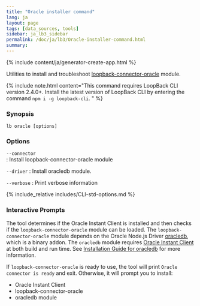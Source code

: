 ```yaml
---
title: "Oracle installer command"
lang: ja
layout: page
tags: [data_sources, tools]
sidebar: ja_lb3_sidebar
permalink: /doc/ja/lb3/Oracle-installer-command.html
summary:
---
```

{% include content/ja/generator-create-app.html %}

Utilities to install and troubleshoot [loopback-connector-oracle](https://github.com/strongloop/loopback-connector-oracle) module.

{% include note.html content="This command requires LoopBack CLI version 2.4.0+. Install the latest version of LoopBack CLI by entering the command `npm i -g loopback-cli`.
" %}

### Synopsis

```
lb oracle [options]
```

### Options

`--connector`     
: Install loopback-connector-oracle module

`--driver`
: Install oracledb module.

`--verbose`
: Print verbose information

{% include_relative includes/CLI-std-options.md %}

### Interactive Prompts

The tool determines if the Oracle Instant Client is installed and then checks
if the `loopback-connector-oracle` module can be loaded.
The `loopback-connector-oracle` module depends on the Oracle Node.js Driver [oracledb](https://github.com/oracle/node-oracledb),
which is a binary addon.
The `oracledb` module requires [Oracle Instant Client](http://www.oracle.com/technetwork/database/features/instant-client/index-097480.html) at
both build and run time. See [Installation Guide for oracledb](https://github.com/oracle/node-oracledb/blob/master/INSTALL.md)
for more information.

If `loopback-connector-oracle` is ready to use, the tool will print `Oracle connector is ready` and exit.
Otherwise, it will prompt you to install:

- Oracle Instant Client
- loopback-connector-oracle
- oracledb module
